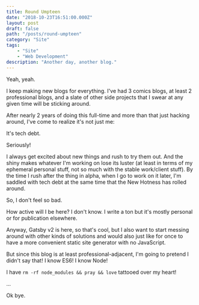 ```yaml
---
title: Round Umpteen
date: "2018-10-23T16:51:00.000Z"
layout: post
draft: false
path: "/posts/round-umpteen"
category: "Site"
tags:
    - "Site"
    - "Web Development"
description: "Another day, another blog."
---
```


Yeah, yeah.

I keep making new blogs for everything. I've had 3 comics blogs, at least 2 professional blogs, and a slate of other side projects that I swear at any given time will be sticking around.

After nearly 2 years of doing this full-time and more than that just hacking around, I've come to realize it's not just me:

It's tech debt.

Seriously!

I always get excited about new things and rush to try them out. And the shiny makes whatever I'm working on lose its luster (at least in terms of my ephemeral personal stuff, not so much with the stable work/client stuff). By the time I rush after the thing in alpha, when I go to work on it later, I'm saddled with tech debt at the same time that the New Hotness has rolled around.

So, I don't feel so bad.

How active will I be here? I don't know. I write a ton but it's mostly personal or for publication elsewhere.

Anyway, Gatsby v2 is here, so that's cool, but I also want to start messing around with other kinds of solutions and would also just like for once to have a more convenient static site generator with no JavaScript.

But since this blog is at least professional-adjacent, I'm going to pretend I didn't say that! I know ES6! I know Node!

I have `rm -rf node_modules && pray && love` tattooed over my heart!

...

Ok bye.
